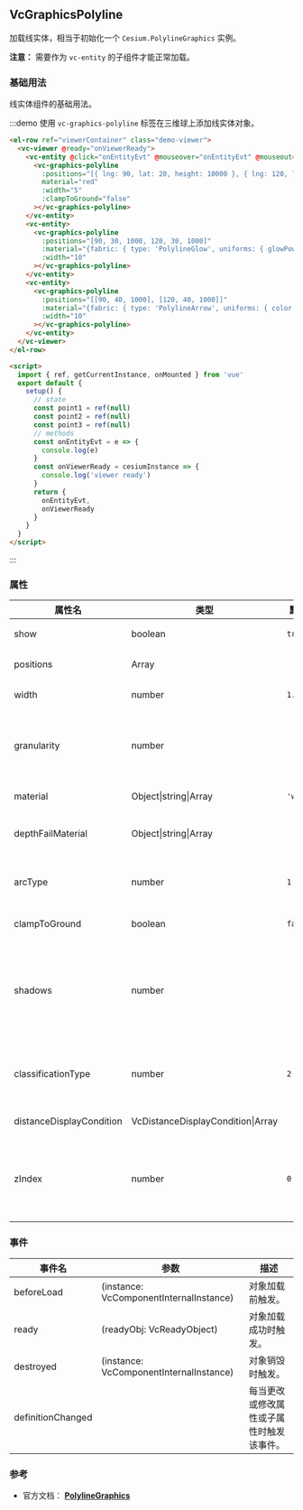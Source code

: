 ## VcGraphicsPolyline

加载线实体，相当于初始化一个 `Cesium.PolylineGraphics` 实例。

**注意：** 需要作为 `vc-entity` 的子组件才能正常加载。

### 基础用法

线实体组件的基础用法。

:::demo 使用 `vc-graphics-polyline` 标签在三维球上添加线实体对象。

```html
<el-row ref="viewerContainer" class="demo-viewer">
  <vc-viewer @ready="onViewerReady">
    <vc-entity @click="onEntityEvt" @mouseover="onEntityEvt" @mouseout="onEntityEvt">
      <vc-graphics-polyline
        :positions="[{ lng: 90, lat: 20, height: 10000 }, { lng: 120, lat: 20, height: 10000 }]"
        material="red"
        :width="5"
        :clampToGround="false"
      ></vc-graphics-polyline>
    </vc-entity>
    <vc-entity>
      <vc-graphics-polyline
        :positions="[90, 30, 1000, 120, 30, 1000]"
        :material="{fabric: { type: 'PolylineGlow', uniforms: { glowPower: 0.2, color: 'blue' }}}"
        :width="10"
      ></vc-graphics-polyline>
    </vc-entity>
    <vc-entity>
      <vc-graphics-polyline
        :positions="[[90, 40, 1000], [120, 40, 1000]]"
        :material="{fabric: { type: 'PolylineArrow', uniforms: { color: 'purple' }}}"
        :width="10"
      ></vc-graphics-polyline>
    </vc-entity>
  </vc-viewer>
</el-row>

<script>
  import { ref, getCurrentInstance, onMounted } from 'vue'
  export default {
    setup() {
      // state
      const point1 = ref(null)
      const point2 = ref(null)
      const point3 = ref(null)
      // methods
      const onEntityEvt = e => {
        console.log(e)
      }
      const onViewerReady = cesiumInstance => {
        console.log('viewer ready')
      }
      return {
        onEntityEvt,
        onViewerReady
      }
    }
  }
</script>
```

:::

### 属性

<!-- prettier-ignore -->
| 属性名 | 类型 | 默认值 | 描述 | 可选值 |
| ----- | ---- | ----- | -------- | --- |
| show | boolean | `true` | `optional` 指定线是否可显示。 |
| positions | Array | | `optional` 指定表示线条的位置数组。 |
| width | number | `1.0` | `optional` 指定线的宽度（像素）。 |
| granularity | number | | `optional` 指定每个经纬度之间的采样粒度。 arcType 不是 ArcType.NONE 时有效。 |
| material | Object\|string\|Array | `'white'` | `optional` 指定用于绘制线的材质。 |
| depthFailMaterial | Object\|string\|Array | | `optional` 指定用于绘制低于地形的线的材质。 |
| arcType | number | `1` | `optional` 指定线条类型。 **NONE: 0, GEODESIC: 1, RHUMB: 2** | 0/1/2|
| clampToGround | boolean | `false` | `optional` 指定线是否贴地。 |
| shadows | number | | `optional` 指定这些是否投射或接收来自每个光源的阴影。**DISABLED: 0, ENABLED: 1, CAST_ONLY: 2, RECEIVE_ONLY: 3** |0/1/2/3|
| classificationType | number | `2` | `optional` 指定相机到线的距离。 **TERRAIN: 0, CESIUM_3D_TILE: 1, BOTH: 2**|0/1/2|
| distanceDisplayCondition | VcDistanceDisplayCondition\|Array | | `optional` 指定相机到线的距离。 |
| zIndex | number | `0` | `optional` 指定用于排序地面几何的 zIndex。 仅当`clampToGround`为真且支持地形上的折线时才有效。 |

### 事件

| 事件名            | 参数                                    | 描述                                     |
| ----------------- | --------------------------------------- | ---------------------------------------- |
| beforeLoad        | (instance: VcComponentInternalInstance) | 对象加载前触发。                         |
| ready             | (readyObj: VcReadyObject)               | 对象加载成功时触发。                     |
| destroyed         | (instance: VcComponentInternalInstance) | 对象销毁时触发。                         |
| definitionChanged |                                         | 每当更改或修改属性或子属性时触发该事件。 |

### 参考

- 官方文档： **[PolylineGraphics](https://cesium.com/docs/cesiumjs-ref-doc/PolylineGraphics.html)**
